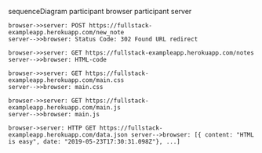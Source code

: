 sequenceDiagram
    participant browser
    participant server

    browser->>server: POST https://fullstack-exampleapp.herokuapp.com/new_note
    server-->>browser: Status Code: 302 Found URL redirect

    browser->>server: GET https://fullstack-exampleapp.herokuapp.com/notes
    server-->>browser: HTML-code

    browser->>server: GET https://fullstack-exampleapp.herokuapp.com/main.css
    server-->>browser: main.css

    browser->>server: GET https://fullstack-exampleapp.herokuapp.com/main.js
    server-->>browser: main.js

    browser->server: HTTP GET https://fullstack-exampleapp.herokuapp.com/data.json server-->browser: [{ content: "HTML is easy", date: "2019-05-23T17:30:31.098Z"}, ...]